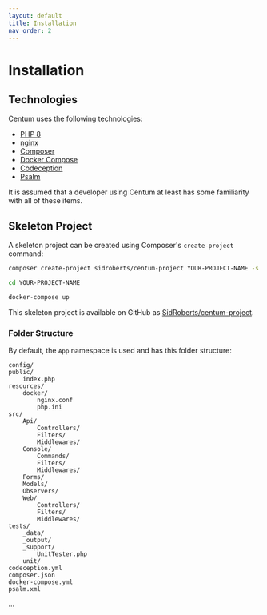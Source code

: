 ```yaml
---
layout: default
title: Installation
nav_order: 2
---
```




# Installation

## Technologies

Centum uses the following technologies:

- [PHP 8](https://www.php.net/)
- [nginx](https://nginx.org/)
- [Composer](https://getcomposer.org/)
- [Docker Compose](https://docs.docker.com/compose/)
- [Codeception](https://codeception.com/)
- [Psalm](https://psalm.dev/)

It is assumed that a developer using Centum at least has some familiarity with all of these items.



## Skeleton Project

A skeleton project can be created using Composer's `create-project` command:

```bash
composer create-project sidroberts/centum-project YOUR-PROJECT-NAME -s dev

cd YOUR-PROJECT-NAME

docker-compose up
```

This skeleton project is available on GitHub as [SidRoberts/centum-project](https://github.com/SidRoberts/centum-project).



### Folder Structure

By default, the `App` namespace is used and has this folder structure:

```
config/
public/
    index.php
resources/
    docker/
        nginx.conf
        php.ini
src/
    Api/
        Controllers/
        Filters/
        Middlewares/
    Console/
        Commands/
        Filters/
        Middlewares/
    Forms/
    Models/
    Observers/
    Web/
        Controllers/
        Filters/
        Middlewares/
tests/
    _data/
    _output/
    _support/
        UnitTester.php
    unit/
codeception.yml
composer.json
docker-compose.yml
psalm.xml
```

...
